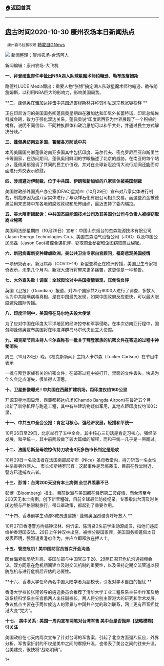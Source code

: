 ###  [:house:返回首頁](https://github.com/ourhimalayas/txt)
---

## 盘古时间2020-10-30 康州农场本日新闻热点
` 康州喜马拉雅农场` [轉載自GNews](https://gnews.org/zh-hans/502439/)

![]()![](https://gnews-media-offload.s3.amazonaws.com/wp-content/uploads/2020/10/30033626/%E9%80%9F%E6%8A%A5-1.jpg)
新闻整理：康州农场-台湾阿人

新闻编辑：康州农场-大飞机

**一、拜登硬盘邮件牵扯出NBA湖人队球星魔术师约翰逊、勒布朗詹姆斯**

路德社LUDE Media爆出：重要人物“张博”搞定湖人队球星魔术师约翰逊、勒布朗詹姆斯，以利用NBA巨大的影响力，影响美国局势。

**二、蓬佩奥在雅加达抨击中共国迫害穆斯林并称赞印尼是宗教宽容榜样 **

正在印尼访问的美国国务卿蓬佩奥星期四在雅加达和印尼外长蕾特诺、印尼总统佐科威会晤，致力于强化双边关系。蓬佩奥说“印度尼西亚为世界展现了一个积极的榜样，说明不同信仰、不同种族群体和政治思想可以和平共处，并通过民主方式解决分歧。”

**三、蓬佩奥访南亚多国，警醒各方防范中共**

本周美国国务卿蓬佩访南亚多国其中包括印度、马尔代夫、密克罗尼西亚和斯里兰卡等国家，在访问期间，蓬佩奥用鲜明的字眼描述了北京的威胁。在南亚的每个站点，蓬佩奥都强调了共同的民主价值观，并对在全球新冠疫情大流行期间还能面对面进行外交表示欣慰。

**四、涉规避对伊制裁，位于中共国、伊朗和新加坡的八家实体被美国制裁**

美国财政部外国资产办公室(OFAC)星期四（10月29日）宣布对八家实体进行制裁，制裁原因为这八家实体进行了与众祥石化有限公司相关交易，而这些资金被德黑兰用来支持中东各地的腐败政权和恐怖组织，最近支持了委内瑞拉。

**五、美大陪审团起诉：中共国杰森能源技术公司及其美国分公司与负责人被控窃取商业秘密**

美国司法部星期四（10月29日）宣布：中国山东烟台的杰森能源技术有限公司(Jason Energy Technologies Co.)、美国杰森油气设备公司（JOG）以及中国公民高磊（Jason Gao)被控合谋犯罪、窃取商业秘密和企图窃取商业秘密。

**六、新冠病毒新变种肆虐欧洲，美公共卫生专家白宫顾问，福奇悲观美国疫情**

一项研究表示，新冠病毒（COVID-19）新型变种正在欧洲传播，美国卫生专家福奇表示，未来几个月内，新冠大流行将带来更多痛苦，这更像是一种预告。

**七、大外宣失败！调查：全球舆论对中共国疫情表现，压倒性负评**

英国《卫报》（Guardian）报道，对25个国家共2万6000人进行了调查，多数人认为中共隐瞒病毒真相，是在中国最先发现，如果中国政府反应更快，可以最大限度避免国际传播。

**八、印度洋制中，美国将在马尔地夫设大使馆**

为了应对中国在印度太平洋地区的经济掠夺和军事侵略，在本次访南亚行程中，国务卿蓬佩奥宣布美国将在印度洋群岛马尔代夫设立大使馆。

**九、福克斯节目主持人卡尔森称有一批关于拜登家族的机密文件在寄送的过程中神秘消失**

周三（10月28日）晚，《福克斯新闻》主持人卡尔森（Tucker Carlson）在节目中表示

一批与拜登家族有关的机密文件，在邮寄过程中被打开，里面的文件丢失，快递为什么会定点消失，很值得人深思。

**十、卫星影像曝光 ! 中共国在西藏扩建机场，距印度仅约160公里**

开源卫星地图显示，西藏都邦达机场(Chamdo Bangda Airport)在最近五个月，出新了新停机坪与跑道工程，其中有些建筑物疑似军用，其地点距印度仅约160公里，

**十一、中共五中全会公报：肯定习核心，强经济发展，轻描和平统一**

10月26日至29日，北京举行了五中全会，其中核心三句话是肯定习核心，强经济发展，和平统一，其中前两段做了较大篇幅的解释，而和平统一几乎是一带而过。

**十二、法国尼斯圣母院惊传持刀攻击3死多伤市长判定是恐攻**

10月29日一名攻击者在法国南部尼斯市（Nice）圣母教堂内，持刀斩首一名女性并杀害另外两人。 市长埃斯特罗形容：这起事件是恐怖袭击，目前在教堂附近，警方已逮捕攻击者。

**十三、彭博：台湾200天没有本土病例 全世界羡慕不已**

彭博（Bloomberg）指出，目前欧洲与美国都在经历第二波疫情，而台湾至今200天无本土病例，创下新里程碑，目前全球最佳防疫纪录。专家指出台湾及时关闭边境与严格限制旅行，带口罩政策，都起到了重要作用。

**十四、香港前学生动源3成员遭逮捕 ! 蓬佩奥强烈谴责呼吁放人 **

10月27日香港警方拘捕钟汉林、何忻诺、陈渭贤3名前学生动源成员，指他们违反维护香港国安法。29日上午钟汉林出庭，被控分裂国家罪，美国国务卿蓬佩本日发表声明，强烈谴责港府作为，并应立即释放在押人士。

**十五、管控危机 ! 美中国防官员首次开会沟通**

因台海紧张局势升高，美国防部与中国官员于28、29两日召开危机沟通视频会议。双方同意在危机期间建立及时交流机制的重要性，以及保持定期交流管道以预防危机与进行危机后评估的必要性。

**十六、香港大学任命两名中国大陆学者为副校长，引发对学术自由的担忧 **

香港大学校长张翔领导的遴选委员会推荐了清华大学工业工程系系主任申作军及地球系统科学系主任宫鹏两人出任副校长，两人将分别主管港大的研究和学术发展。争议焦点主要在于两位候选人的背景与中国共产党的政治联系，网上更有声音担忧港大变“党大”。

**十七、 美中关系 : 美国一周内宣布两笔对台湾军售 美中台是否抛弃【战略模糊】 引关注**

美国政府在七天内两次宣布了针对台湾的军售案，引起了北京方面强烈反应，外界分析，军售案折射的不权是美中之间的摩擦升温，也带表了美台之间的往来升温，台美建交，很快将“战略明确”。

1+
